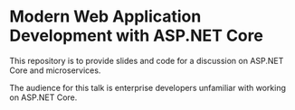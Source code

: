 # Modern Web Application Development with ASP.NET Core

This repository is to provide slides and code for a discussion on ASP.NET Core and microservices.

The audience for this talk is enterprise developers unfamiliar with working on ASP.NET Core.
